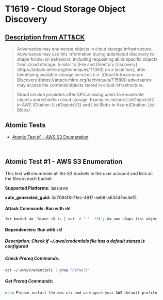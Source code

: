 # T1619 - Cloud Storage Object Discovery

## [Description from ATT&CK](https://attack.mitre.org/techniques/T1619)

<blockquote>Adversaries may enumerate objects in cloud storage infrastructure. Adversaries may use this information during automated discovery to shape follow-on behaviors, including requesting all or specific objects from cloud storage.  Similar to [File and Directory Discovery](https://attack.mitre.org/techniques/T1083) on a local host, after identifying available storage services (i.e. [Cloud Infrastructure Discovery](https://attack.mitre.org/techniques/T1580)) adversaries may access the contents/objects stored in cloud infrastructure.

Cloud service providers offer APIs allowing users to enumerate objects stored within cloud storage. Examples include ListObjectsV2 in AWS (Citation: ListObjectsV2) and List Blobs in Azure(Citation: List Blobs) .</blockquote>

## Atomic Tests

- [Atomic Test #1 - AWS S3 Enumeration](#atomic-test-1---aws-s3-enumeration)

<br/>

## Atomic Test #1 - AWS S3 Enumeration

This test will enumerate all the S3 buckets in the user account and lists all the files in each bucket.

**Supported Platforms:** Iaas:aws

**auto_generated_guid:** 3c7094f8-71ec-4917-aeb8-a633d7ec4ef5

#### Attack Commands: Run with `sh`!

```sh
for bucket in "$(aws s3 ls | cut -d " " -f3)"; do aws s3api list-objects-v2 --bucket $bucket --output text; done
```

#### Dependencies: Run with `sh`!

##### Description: Check if ~/.aws/credentials file has a default stanza is configured

##### Check Prereq Commands:

```sh
cat ~/.aws/credentials | grep "default"
```

##### Get Prereq Commands:

```sh
echo Please install the aws-cli and configure your AWS default profile using: aws configure
```

<br/>
